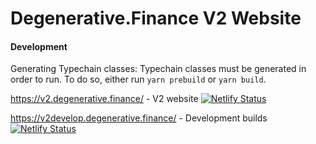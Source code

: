 # Degenerative.Finance V2 Website

#### Development
Generating Typechain classes:
Typechain classes must be generated in order to run. To do so, either run `yarn prebuild` or `yarn build`.

https://v2.degenerative.finance/ - V2 website
<a href="https://app.netlify.com/sites/sharp-payne-4efcb1/deploys" target="_blank">![Netlify Status](https://api.netlify.com/api/v1/badges/f75649ac-4d62-46db-adaa-1b073b0ad019/deploy-status)</a>

https://v2develop.degenerative.finance/ - Development builds
<a href="https://app.netlify.com/sites/suspicious-swartz-42cd93/deploys" target="_blank">![Netlify Status](https://api.netlify.com/api/v1/badges/c205b32a-41de-4570-8e8d-7d1637be2caf/deploy-status)</a>
